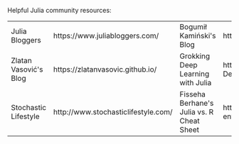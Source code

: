 Helpful Julia community resources:

<table style="width:100%">
  <tr>
    <td>Julia Bloggers</td>
    <td>https://www.juliabloggers.com/</td>
    <td> Bogumił Kamiński's Blog</td>
    <td>https://bkamins.github.io/</td>
  </tr>
  <tr>
    <td>Zlatan Vasović's Blog</td>
    <td>https://zlatanvasovic.github.io/</td>
    <td>Grokking Deep Learning with Julia</td>
    <td>https://github.com/deepaksuresh/Grokking-Deep-Learning-with-Julia</td>  
  </tr>
  <tr>
    <td>Stochastic Lifestyle</td>
    <td>http://www.stochasticlifestyle.com/</td>
    <td>Fisseha Berhane's Julia vs. R Cheat Sheet </td>
    <td>https://datascience-enthusiast.com/R/R_Julia_cheat_sheet.html</td>
  </tr>
</table>
